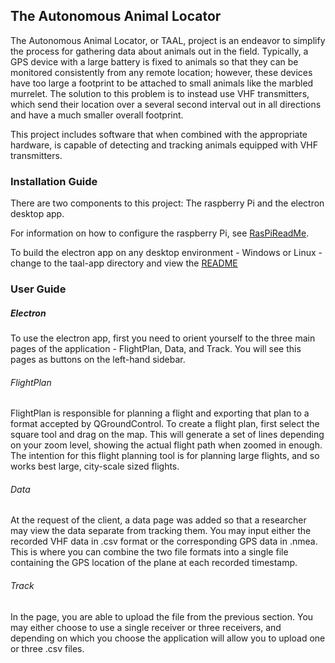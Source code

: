 ## The Autonomous Animal Locator

The Autonomous Animal Locator, or TAAL, project is an endeavor to simplify the process for gathering data about animals out in the field. Typically, a GPS device with a large battery is fixed to animals so that they can be monitored consistently from any remote location; however, these devices have too large a footprint to be attached to small animals like the marbled murrelet. The solution to this problem is to instead use VHF transmitters, which send their location over a several second interval out in all directions and have a much smaller overall footprint.

This project includes software that when combined with the appropriate hardware, is capable of detecting and tracking animals equipped with VHF transmitters.

### Installation Guide

There are two components to this project: The raspberry Pi and the electron desktop app.

For information on how to configure the raspberry Pi, see [RasPiReadMe](RasPiReadMe.md).

To build the electron app on any desktop environment - Windows or Linux - change to the taal-app directory and view the [README](taal-app/README.md)

### User Guide

##### Electron

To use the electron app, first you need to orient yourself to the three main pages of the application - FlightPlan, Data, and Track. You will see this pages as buttons on the left-hand sidebar.

###### FlightPlan

FlightPlan is responsible for planning a flight and exporting that plan to a format accepted by QGroundControl. To create a flight plan, first select the square tool and drag on the map. This will generate a set of lines depending on your zoom level, showing the actual flight path when zoomed in enough. The intention for this flight planning tool is for planning large flights, and so works best large, city-scale sized flights.

###### Data

At the request of the client, a data page was added so that a researcher may view the data separate from tracking them. You may input either the recorded VHF data in .csv format or the corresponding GPS data in .nmea. This is where you can combine the two file formats into a single file containing the GPS location of the plane at each recorded timestamp.

###### Track

In the page, you are able to upload the file from the previous section. You may either choose to use a single receiver or three receivers, and depending on which you choose the application will allow you to upload one or three .csv files.
